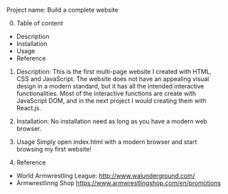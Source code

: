 Project name: Build a complete website

0. Table of content
- Description
- Installation
- Usage
- Reference

1. Description:
This is the first multi-page website I created with HTML, CSS and JavaScript.
The website does not have an appealing visual design in a modern standard, but it has all the intended interactive functionalities.
Most of the interactive functions are create with JavaScript DOM, and in the next project I would creating them with React.js.

2. Installation:
No installation need as long as you have a modern web browser.

3. Usage
Simply open index.html with a modern browser and start browsing my first website!

4. Reference
- World Armwrestling League:
  http://www.walunderground.com/
- Armwrestlinng Shop
  https://www.armwrestlingshop.com/en/promotions
  
